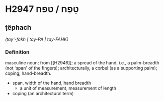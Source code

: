 # H2947 טֵפַח / טפח

## ṭêphach

_(tay'-fakh | tay-PA | tay-FAHK)_

### Definition

masculine noun; from [[H2946]]; a spread of the hand, i.e., a palm-breadth (not 'span' of the fingers); architecturally, a corbel (as a supporting palm); coping, hand-breadth.

- span, width of the hand, hand breadth
    - a unit of measurement, measurement of length
- coping (an architectural term)
